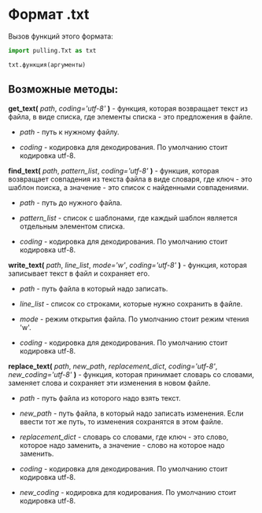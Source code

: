 # Формат .txt
Вызов функций этого формата:

```python
import pulling.Txt as txt

txt.функция(аргументы)
```
## Возможные методы:
**get_text(** *path*, *coding='utf-8'* **)** - функция, которая возвращает текст из файла, в виде списка, где элементы списка - это предложения в файле.

 - *path* - путь к нужному файлу.

 - *coding* - кодировка для декодирования. По умолчанию стоит кодировка utf-8.


**find_text(** *path*, *pattern_list*, *coding='utf-8'* **)** - функция, которая возвращает совпадения из текста файла в виде словаря, где ключ - это шаблон поиска, а значение - это список с найденными совпадениями.

 - *path* - путь до нужного файла.

 - *pattern_list* - список с шаблонами, где каждый шаблон является отдельным элементом списка.

 - *coding* - кодировка для декодирования. По умолчанию стоит кодировка utf-8.


**write_text(** *path*, *line_list*, *mode='w'*, *coding='utf-8'* **)** - функция, которая записывает текст в файл и сохраняет его.

 - *path* - путь файла в который надо записать.

 - *line_list* - список со строками, которые нужно сохранить в файле.

 - *mode* - режим открытия файла. По умолчанию стоит режим чтения 'w'.

 - *coding* - кодировка для декодирования. По умолчанию стоит кодировка utf-8.
			


**replace_text(** *path*, *new_path*, *replacement_dict*, *coding='utf-8'*, *new_coding='utf-8'* **)** - функция, которая принимает словарь со словами, заменяет слова и сохраняет эти изменения в новом файле.

 - *path* - путь файла из которого надо взять текст.

 - *new_path* - путь файла, в который надо записать изменения. Если ввести тот же путь, то изменения сохранятся в этом файле.

 - *replacement_dict* - словарь со словами, где ключ - это слово, которое надо заменить, а значение - слово на которое надо заменить.

 - *coding* - кодировка для декодирования. По умолчанию стоит кодировка utf-8.

 - *new_coding* - кодировка для кодирования. По умолчанию стоит кодировка utf-8.